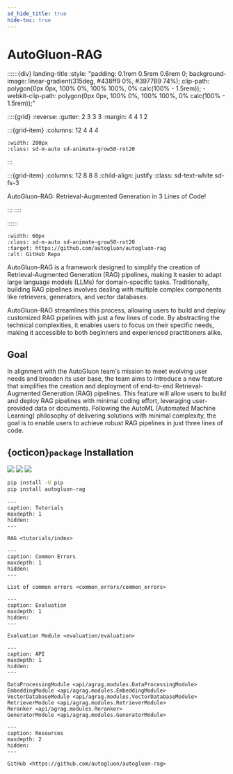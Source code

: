 ```yaml
---
sd_hide_title: true
hide-toc: true
---
```


# AutoGluon-RAG

::::::{div} landing-title
:style: "padding: 0.1rem 0.5rem 0.6rem 0; background-image: linear-gradient(315deg, #438ff9 0%, #3977B9 74%); clip-path: polygon(0px 0px, 100% 0%, 100% 100%, 0% calc(100% - 1.5rem)); -webkit-clip-path: polygon(0px 0px, 100% 0%, 100% 100%, 0% calc(100% - 1.5rem));"

::::{grid}
:reverse:
:gutter: 2 3 3 3
:margin: 4 4 1 2

:::{grid-item}
:columns: 12 4 4 4

```{image} ./_static/autogluon-s.png
:width: 200px
:class: sd-m-auto sd-animate-grow50-rot20
```
:::

:::{grid-item}
:columns: 12 8 8 8
:child-align: justify
:class: sd-text-white sd-fs-3

AutoGluon-RAG: Retrieval-Augmented Generation in 3 Lines of Code!

:::
::::

::::::

```{figure} ./_static/github.png
:width: 60px
:class: sd-m-auto sd-animate-grow50-rot20
:target: https://github.com/autogluon/autogluon-rag
:alt: GitHub Repo
```


AutoGluon-RAG is a framework designed to simplify the creation of Retrieval-Augmented Generation (RAG) pipelines, making it easier to adapt large language models (LLMs) for domain-specific tasks. Traditionally, building RAG pipelines involves dealing with multiple complex components like retrievers, generators, and vector databases.

AutoGluon-RAG streamlines this process, allowing users to build and deploy customized RAG pipelines with just a few lines of code. By abstracting the technical complexities, it enables users to focus on their specific needs, making it accessible to both beginners and experienced practitioners alike.

## Goal
In alignment with the AutoGluon team's mission to meet evolving user needs and broaden its user base, the team aims to introduce a new feature that simplifies the creation and deployment of end-to-end Retrieval-Augmented Generation (RAG) pipelines. This feature will allow users to build and deploy RAG pipelines with minimal coding effort, leveraging user-provided data or documents. Following the AutoML (Automated Machine Learning) philosophy of delivering solutions with minimal complexity, the goal is to enable users to achieve robust RAG pipelines in just three lines of code.

## {octicon}`package` Installation

![](https://img.shields.io/pypi/pyversions/autogluon-rag)
![](https://img.shields.io/pypi/v/autogluon-rag.svg)
![](https://img.shields.io/pypi/dm/autogluon-rag)

```bash
pip install -U pip
pip install autogluon-rag
```

```{toctree}
---
caption: Tutorials
maxdepth: 1
hidden:
---

RAG <tutorials/index>
```

```{toctree}
---
caption: Common Errors
maxdepth: 1
hidden:
---

List of common errors <common_errors/common_errors>
```

```{toctree}
---
caption: Evaluation
maxdepth: 1
hidden:
---

Evaluation Module <evaluation/evaluation>
```

```{toctree}
---
caption: API
maxdepth: 1
hidden:
---

DataProcessingModule <api/agrag.modules.DataProcessingModule>
EmbeddingModule <api/agrag.modules.EmbeddingModule>
VectorDatabaseModule <api/agrag.modules.VectorDatabaseModule>
RetrieverModule <api/agrag.modules.RetrieverModule>
Reranker <api/agrag.modules.Reranker>
GeneratorModule <api/agrag.modules.GeneratorModule>
```

```{toctree}
---
caption: Resources
maxdepth: 2
hidden:
---

GitHub <https://github.com/autogluon/autogluon-rag>
```
